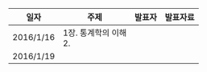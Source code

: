 | 일자 | 주제 |	발표자 | 발표자료 |
|:-------:|-----------------|:--------:|:--------:|
|2016/1/16| 1장. 통계학의 이해</br> 2.|          |           |
|2016/1/19||||